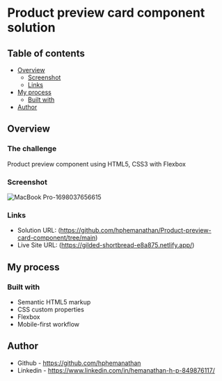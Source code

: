 # Product preview card component solution

## Table of contents

- [Overview](#overview)
  - [Screenshot](#screenshot)
  - [Links](#links)
- [My process](#my-process)
  - [Built with](#built-with)
- [Author](#author)



## Overview

### The challenge

Product preview component using HTML5, CSS3 with Flexbox


### Screenshot

![MacBook Pro-1698037656615](https://github.com/hphemanathan/Product-preview-card-component/assets/18226707/876493a5-88de-4c14-93d4-a59df7cb588e)



### Links

- Solution URL: (https://github.com/hphemanathan/Product-preview-card-component/tree/main)
- Live Site URL: (https://gilded-shortbread-e8a875.netlify.app/)

## My process

### Built with

- Semantic HTML5 markup
- CSS custom properties
- Flexbox
- Mobile-first workflow
  
## Author


- Github - https://github.com/hphemanathan
- Linkedin - https://www.linkedin.com/in/hemanathan-h-p-849876117/

